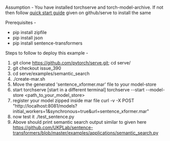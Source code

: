 Assumption - 
You have installed torchserve and torch-model-archive. If not then follow [quick start guide](https://github.com/pytorch/serve) given on github/serve to install the same

Prerequisites - 
- pip install zipfile
- pip install json
- pip install sentence-transformers

Steps to follow to deploy this example - 

1. git clone https://github.com/pytorch/serve.git; cd serve/
2. git checkout issue_390
2. cd serve/examples/semantic_search
3. ./create-mar.sh
4. Move the generated 'sentence_xformer.mar' file to your model-store
5. start torchserve [start in a different terminal]
torchserve --start --model-store <path_to_your_model_store>
6. register your model zipped inside mar file
curl -v -X POST "http://localhost:8081/models?initial_workers=1&synchronous=true&url=sentence_xformer.mar"
7. now test it
./test_sentence.py
8. Above should print semantic search output similar to given here https://github.com/UKPLab/sentence-transformers/blob/master/examples/applications/semantic_search.py  

